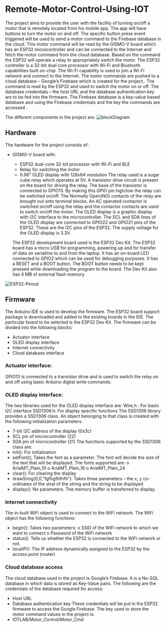 # Remote-Motor-Control-Using-IOT
The project aims to provide the user with the facility of turning on/off a motor that is remotely
located from his mobile app. The app will have buttons to turn the motor on and off. The
specific button press event triggered will be used to send a motor command to the Firebase
database in the cloud. This motor command will be read by the GISMO-V board which has an
ESP32 microcontroller and can be connected to the Internet and fetch the motor command from
the cloud database. Based on the command the ESP32 will operate a relay to appropriately
switch the motor. The ESP32 controller is a 32-bit dual core processor with Wi-Fi and
Bluetooth capabilities built on-chip. The Wi-Fi capability is used to join a Wi-Fi network and
connect to the Internet. The motor commands are pushed to a cloud database – Google’s
Firebase which is created for the project.. The command is read by the ESP32 and used to
switch the motor on or off. The database credentials – the host URL and the database
authentication key are to be fed into the firmware. The Firebase database is a key-value based
database and using the Firebase credentials and the key the commands are accessed .

The different components in the project are:
![blockDiagram](https://user-images.githubusercontent.com/70106840/131373097-47819f9a-40a4-4b1f-9bfd-a5bf5142a873.png)

Hardware
--------

The hardware for the project consists of:
- GISMO-V board with:
    * ESP32 dual-core 32-bit processor with Wi-Fi and BLE
    * Relay for switching the motor
    * 0.96” OLED display with 128x64 resolution
     The relay used is a sugar cube relay which operates at 5V. A transistor drive circuit is present
on the board for driving the relay. The base of the transistor is connected to GPIO13. By making
this GPIO pin high/low the relay can be switched on/off. The Normally Open(NO) contacts of
the relay are brought out onto terminal blocks. An AC operated contactor is switched on/off
using the relay and the contactor contacts are used to switch on/off the motor.
The OLED display is a graphic display with I2C interface to the microcontroller. The SCL
and SDA lines of the OLED display are connected to GPIO22 and GPIO21 pins of the
ESP32. These are the I2C pins of the ESP32. The supply voltage for the OLED display is
3.3V.

    The ESP32 development board used is the ESP32 Dev Kit. The ESP32 board has a micro
USB for programming, powering up and for transfer of data on serialline to and from the
laptop. It has an on-board LED connected to GPIO2 which can be used for debugging
purposes. It has a RESET and a BOOT button. The BOOT button needs to be kept pressed
while downloading the program to the board. The Dev Kit also has 4 MB of external flash
memory.

![ESP32-Pinout](https://user-images.githubusercontent.com/70106840/131374262-361953af-8101-4f6a-b852-ce4171fe273e.jpg)

Firmware
--------
The Arduino IDE is used to develop the firmware. The ESP32 board support package is
downloaded and added to the existing boards in the IDE. The particular board to be selected
is the ESP32 Dev Kit. The firmware can be divided into the following blocks:
- Actuator interface
- OLED display interface
- Internet connectivity
- Cloud database interface


### Actuator interface: ###

GPIO13 is connected to a transistor drive and is used to switch the relay on and off using
basic Arduino digital write commands.

### OLED display interface: ###

The two libraries used for the OLED display interface are:
Wire,h : For basic I2C interface
SSD1306.h: For display specific functions
The SSD1306 library provides a SSD1306 class. An object belonging to that class is created
with the following initialization parameters:
- 7-bit I2C address of the display (0x3c)
- SCL pin of microcontroller (22)
- SDA pin of microcontroller (21)
The functions supported by the SSD1306 class are:
- init(): For initialization
- setFont(); Takes the font as a parameter. The font will decide the size of the text that
will be displayed. The fonts supported are:
o ArialMT_Plain_10
o ArialMT_Plain_16
o ArialMT_Plain_24
- clear(): For clearing the display
- drawSring(0,0,”fgfhgfhfhfh”): Takes three parameters – the x, y co-ordinates of the
strat of the string and the string to be displayed
- display(): No parameters. The memory buffer is transferred to display.

### Internet connectivity ###
The in-built WiFi object is used to connect to the WiFi network. The WiFi object has the
following functions:
- begin(): Takes two parameters:
o SSID of the WiFi network to which we want to connect
o Password of the WiFi network
- status(): Tells us whether the ESP32 is connected to the WiFi network or not.
- localIP(): The IP address dynamically assigned to the ESP32 by the access point
(router)
### Cloud database access ###
The cloud database used in the project is Google’s Firebase. It is a No-SQL database in
which data is stored as Key-Value pairs. The following are the credentials of the database
required for access:
- Host URL
- Database authentication key
These credentials will be put in the ESP32 firmware to access the Google Firebase. The key
used to store the motor command values in the project is:
- IOTLAB/Motor_Control/Motor_Cmd

